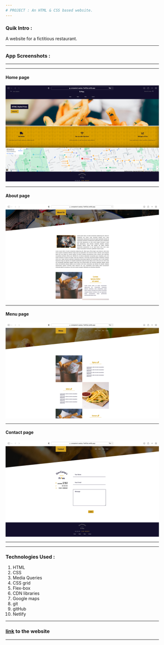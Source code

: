 ```yaml
---
# PROJECT : An HTML & CSS based website.
---
```


### Quik Intro :

A website for a fictitious restaurant.

---

### App Screenshots :

---

---

#### Home page

![Home-page](images/readme/home.png)

---

#### About page

![About-page](images/readme/about.png)

---

#### Menu page

![Menu-page](images/readme/menu.png)

---

#### Contact page

![Contact-page](images/readme/contact.png)

---

---

### Technologies Used :

1. HTML
2. CSS
3. Media Queries
4. CSS grid
5. Flex-box
6. CDN libraries
7. Google maps
8. git
9. gitHub
10. Netlify

---

### [link](https://competent-easley-7a403a.netlify.app) to the website

---
